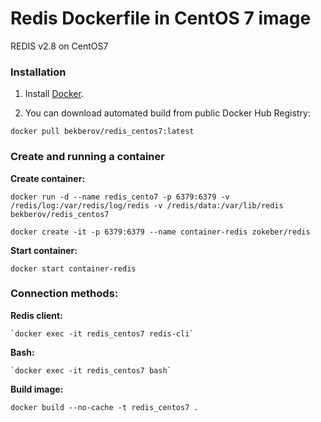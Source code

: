 # Redis Dockerfile in CentOS 7 image 

  REDIS v2.8 on CentOS7


### Installation

1. Install [Docker](https://www.docker.com/).

2. You can download automated build from public Docker Hub Registry:

```
docker pull bekberov/redis_centos7:latest
```


### Create and running a container

**Create container:**

```
docker run -d --name redis_cento7 -p 6379:6379 -v /redis/log:/var/redis/log/redis -v /redis/data:/var/lib/redis bekberov/redis_centos7

```
```
docker create -it -p 6379:6379 --name container-redis zokeber/redis
```

**Start container:**

```
docker start container-redis
```


### Connection methods:

**Redis client:**

```
`docker exec -it redis_centos7 redis-cli`
```

**Bash:**

```
`docker exec -it redis_centos7 bash`
```

**Build image:**

```
docker build --no-cache -t redis_centos7 .
```

